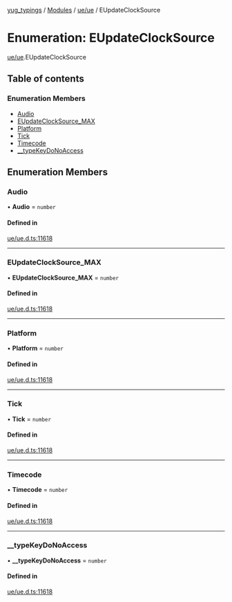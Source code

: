 [yug_typings](../README.md) / [Modules](../modules.md) / [ue/ue](../modules/ue_ue.md) / EUpdateClockSource

# Enumeration: EUpdateClockSource

[ue/ue](../modules/ue_ue.md).EUpdateClockSource

## Table of contents

### Enumeration Members

- [Audio](ue_ue.EUpdateClockSource.md#audio)
- [EUpdateClockSource\_MAX](ue_ue.EUpdateClockSource.md#eupdateclocksource_max)
- [Platform](ue_ue.EUpdateClockSource.md#platform)
- [Tick](ue_ue.EUpdateClockSource.md#tick)
- [Timecode](ue_ue.EUpdateClockSource.md#timecode)
- [\_\_typeKeyDoNoAccess](ue_ue.EUpdateClockSource.md#__typekeydonoaccess)

## Enumeration Members

### Audio

• **Audio** = `number`

#### Defined in

[ue/ue.d.ts:11618](https://github.com/YugMetaverse/yug_typings/blob/25cad34/ue/ue.d.ts#L11618)

___

### EUpdateClockSource\_MAX

• **EUpdateClockSource\_MAX** = `number`

#### Defined in

[ue/ue.d.ts:11618](https://github.com/YugMetaverse/yug_typings/blob/25cad34/ue/ue.d.ts#L11618)

___

### Platform

• **Platform** = `number`

#### Defined in

[ue/ue.d.ts:11618](https://github.com/YugMetaverse/yug_typings/blob/25cad34/ue/ue.d.ts#L11618)

___

### Tick

• **Tick** = `number`

#### Defined in

[ue/ue.d.ts:11618](https://github.com/YugMetaverse/yug_typings/blob/25cad34/ue/ue.d.ts#L11618)

___

### Timecode

• **Timecode** = `number`

#### Defined in

[ue/ue.d.ts:11618](https://github.com/YugMetaverse/yug_typings/blob/25cad34/ue/ue.d.ts#L11618)

___

### \_\_typeKeyDoNoAccess

• **\_\_typeKeyDoNoAccess** = `number`

#### Defined in

[ue/ue.d.ts:11618](https://github.com/YugMetaverse/yug_typings/blob/25cad34/ue/ue.d.ts#L11618)
